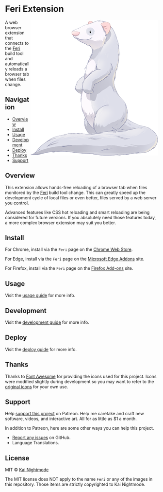 # Feri Extension

<img src="https://raw.githubusercontent.com/nightmode/feri-extension/master/images/docs/feri.png" width="420" height="447" align="right" alt="">

A web browser extension that connects to the [Feri](https://github.com/nightmode/feri) build tool and automatically reloads a browser tab when files change.


## Navigation

* [Overview](#overview)
* [Install](#install)
* [Usage](docs/usage.md#usage)
* [Development](docs/development.md#development)
* [Deploy](docs/deploy.md#deploy)
* [Thanks](#thanks)
* [Support](#support)

## Overview

This extension allows hands-free reloading of a browser tab when files monitored by the [Feri](https://github.com/nightmode/feri) build tool change. This can greatly speed up the development cycle of local files or even better, files served by a web server you control.

Advanced features like CSS hot reloading and smart reloading are being considered for future versions. If you absolutely need those features today, a more complex browser extension may suit you better.

## Install

For Chrome, install via the `Feri` page on the [Chrome Web Store](https://chrome.google.com/webstore/detail/feri/ffigcfdeggacicelkoebefekgadgcibn).

For Edge, install via the `Feri` page on the [Microsoft Edge Addons](https://microsoftedge.microsoft.com/addons/detail/...) site.

For Firefox, install via the `Feri` page on the [Firefox Add-ons](https://addons.mozilla.org/en-US/firefox/addon/feri/) site.

## Usage

Visit the [usage guide](docs/usage.md#usage) for more info.

## Development

Visit the [development guide](docs/development.md#development) for more info.

## Deploy

Visit the [deploy guide](docs/deploy.md#deploy) for more info.

## Thanks

Thanks to [Font Awesome](https://fontawesome.com/license) for providing the icons used for this project. Icons were modified slightly during development so you may want to refer to the [original icons](https://fontawesome.com/icons?d=gallery) for your own use.

## Support

Help [support this project](https://www.patreon.com/nightmode) on Patreon. Help me caretake and craft new software, videos, and interactive art. All for as little as $1 a month.

In addition to Patreon, here are some other ways you can help this project.

* [Report any issues](https://github.com/nightmode/feri-extension/issues) on GitHub.
* Language Translations.

## License

MIT © [Kai Nightmode](https://twitter.com/kai_nightmode)

The MIT license does NOT apply to the name `Feri` or any of the images in this repository. Those items are strictly copyrighted to Kai Nightmode.